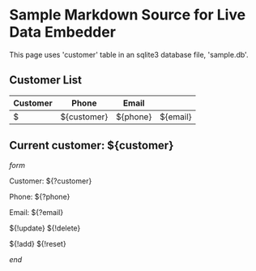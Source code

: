 # Sample Markdown Source for Live Data Embedder

This page uses 'customer' table in an sqlite3 database file, 'sample.db'.

## Customer List

| Customer | Phone | Email | |
|--|--|--|--|
$| ${customer} | ${phone} | ${email} | ${!edit} |$

## Current customer: ${customer}

$form$

Customer: ${?customer}

Phone: ${?phone}

Email: ${?email}

${!update}  ${!delete}

${!add}  ${!reset}

$end$
